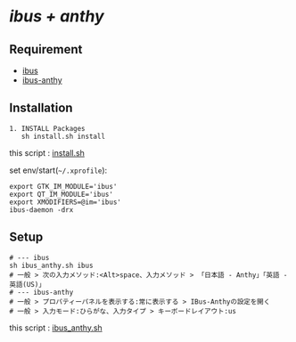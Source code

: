 # *ibus + anthy*

## Requirement
* [ibus](https://github.com/ibus/ibus)
* [ibus-anthy](https://github.com/ibus/ibus-anthy)

## Installation

    1. INSTALL Packages
       sh install.sh install

this script : [install.sh](https://github.com/ghsable/dotfiles/blob/main/bin/ime/ibus_anthy/install.sh)

set env/start(`~/.xprofile`):

    export GTK_IM_MODULE='ibus'
    export QT_IM_MODULE='ibus'
    export XMODIFIERS=@im='ibus'
    ibus-daemon -drx

## Setup

    # --- ibus
    sh ibus_anthy.sh ibus
    # 一般 > 次の入力メソッド:<Alt>space、入力メソッド > 「日本語 - Anthy」「英語 - 英語(US)」
    # --- ibus-anthy
    # 一般 > プロパティーパネルを表示する:常に表示する > IBus-Anthyの設定を開く
    # 一般 > 入力モード:ひらがな、入力タイプ > キーボードレイアウト:us

this script : [ibus_anthy.sh](https://github.com/ghsable/dotfiles/blob/main/bin/ime/ibus_anthy/ibus_anthy.sh)
